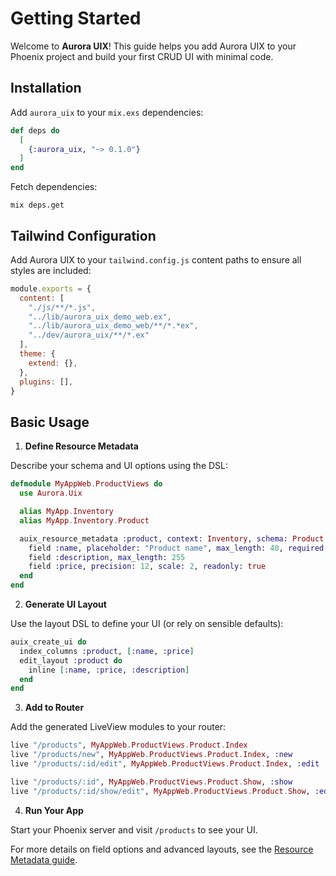 # Getting Started

Welcome to **Aurora UIX**! This guide helps you add Aurora UIX to your Phoenix project and build your first CRUD UI with minimal code.

## Installation

Add `aurora_uix` to your `mix.exs` dependencies:

```elixir
def deps do
  [
    {:aurora_uix, "~> 0.1.0"}
  ]
end
```

Fetch dependencies:

```shell
mix deps.get
```

## Tailwind Configuration

Add Aurora UIX to your `tailwind.config.js` content paths to ensure all styles are included:

```js
module.exports = {
  content: [
    "./js/**/*.js",
    "../lib/aurora_uix_demo_web.ex",
    "../lib/aurora_uix_demo_web/**/*.*ex",
    "../dev/aurora_uix/**/*.ex"
  ],
  theme: {
    extend: {},
  },
  plugins: [],
}
```

## Basic Usage

1. **Define Resource Metadata**

Describe your schema and UI options using the DSL:

```elixir
defmodule MyAppWeb.ProductViews do
  use Aurora.Uix

  alias MyApp.Inventory
  alias MyApp.Inventory.Product

  auix_resource_metadata :product, context: Inventory, schema: Product do
    field :name, placeholder: "Product name", max_length: 40, required: true
    field :description, max_length: 255
    field :price, precision: 12, scale: 2, readonly: true
  end
end
```

2. **Generate UI Layout**

Use the layout DSL to define your UI (or rely on sensible defaults):

```elixir
auix_create_ui do
  index_columns :product, [:name, :price]
  edit_layout :product do
    inline [:name, :price, :description]
  end
end
```

3. **Add to Router**

Add the generated LiveView modules to your router:

```elixir
live "/products", MyAppWeb.ProductViews.Product.Index
live "/products/new", MyAppWeb.ProductViews.Product.Index, :new
live "/products/:id/edit", MyAppWeb.ProductViews.Product.Index, :edit

live "/products/:id", MyAppWeb.ProductViews.Product.Show, :show
live "/products/:id/show/edit", MyAppWeb.ProductViews.Product.Show, :edit

```

4. **Run Your App**

Start your Phoenix server and visit `/products` to see your UI.

For more details on field options and advanced layouts, see the [Resource Metadata guide](../../guides/core/resource_metadata.md).
